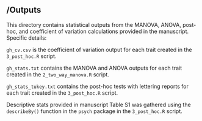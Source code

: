 ## /Outputs

This directory contains statistical outputs from the MANOVA, ANOVA, post-hoc, and coefficient of variation calculations provided in the manuscript. Specific details:

`gh_cv.csv` is the coefficient of variation output for each trait created in the `3_post_hoc.R` script.

`gh_stats.txt` contains the MANOVA and ANOVA outputs for each trait created in the `2_two_way_manova.R` script.

`gh_stats_tukey.txt` contains the post-hoc tests with lettering reports for each trait created in the `3_post_hoc.R` script.

Descriptive stats provided in manuscript Table S1 was gathered using the `describeBy()` function in the `psych` package in the `3_post_hoc.R` script.